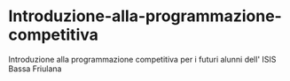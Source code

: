 # Introduzione-alla-programmazione-competitiva
Introduzione alla programmazione competitiva per i futuri alunni dell' ISIS Bassa Friulana
